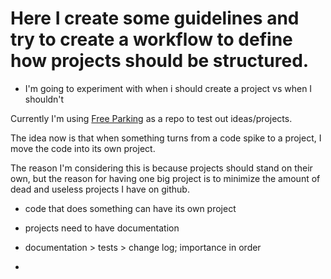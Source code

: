 # Here I create some guidelines and try to create a workflow to define how projects should be structured.
* I'm going to experiment with when i should create a project vs when I shouldn't

Currently I'm using [Free Parking]() as a repo to test out ideas/projects. 

 The idea now is that when something turns from a code spike to a project, I move the code into its own project.

The reason I'm considering this is because projects should stand on their own, but the reason for having one big project is to minimize the amount of dead and useless projects I have on github.

* code that does something can have its own project

* projects need to have documentation

* documentation > tests > change log; importance in order

* 


